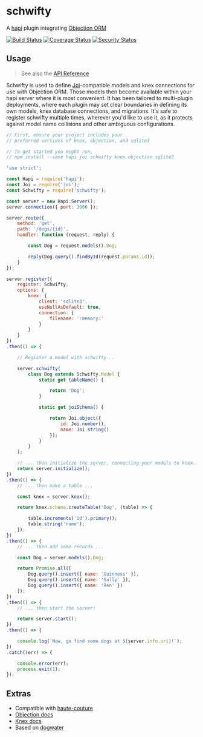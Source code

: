 # schwifty

A [hapi](https://github.com/hapijs/hapi) plugin integrating [Objection ORM](https://github.com/Vincit/objection.js)

[![Build Status](https://travis-ci.org/BigRoomStudios/schwifty.svg?branch=master)](https://travis-ci.org/BigRoomStudios/schwifty) [![Coverage Status](https://coveralls.io/repos/github/BigRoomStudios/schwifty/badge.svg?branch=master)](https://coveralls.io/github/BigRoomStudios/schwifty?branch=master) [![Security Status](https://nodesecurity.io/orgs/schwifty/projects/43d64006-d2bd-41c7-a288-5ae051d0e3c2/badge)](https://nodesecurity.io/orgs/schwifty/projects/43d64006-d2bd-41c7-a288-5ae051d0e3c2)


## Usage
> See also the [API Reference](API.md)

Schwifty is used to define [Joi](https://github.com/hapijs/joi)-compatible models and knex connections for use with Objection ORM.  Those models then become available within your hapi server where it is most convenient.  It has been tailored to multi-plugin deployments, where each plugin may set clear boundaries in defining its own models, knex database connections, and migrations.  It's safe to register schwifty multiple times, wherever you'd like to use it, as it protects against model name collisions and other ambiguous configurations.

```js
// First, ensure your project includes your
// preferred versions of knex, objection, and sqlite3

// To get started you might run,
// npm install --save hapi joi schwifty knex objection sqlite3

'use strict';

const Hapi = require('hapi');
const Joi = require('joi');
const Schwifty = require('schwifty');

const server = new Hapi.Server();
server.connection({ port: 3000 });

server.route({
    method: 'get',
    path: '/dogs/{id}',
    handler: function (request, reply) {

        const Dog = request.models().Dog;

        reply(Dog.query().findById(request.params.id));
    }
});

server.register({
    register: Schwifty,
    options: {
        knex: {
            client: 'sqlite3',
            useNullAsDefault: true,
            connection: {
                filename: ':memory:'
            }
        }
    }
})
.then(() => {

    // Register a model with schwifty...

    server.schwifty(
        class Dog extends Schwifty.Model {
            static get tableName() {

                return 'Dog';
            }

            static get joiSchema() {

                return Joi.object({
                    id: Joi.number(),
                    name: Joi.string()
                });
            }
        }
    );

    // ... then initialize the server, connecting your models to knex...
    return server.initialize();
})
.then(() => {
    // ... then make a table ...

    const knex = server.knex();

    return knex.schema.createTable('Dog', (table) => {

        table.increments('id').primary();
        table.string('name');
    });
})
.then(() => {
    // ... then add some records ...

    const Dog = server.models().Dog;

    return Promise.all([
        Dog.query().insert({ name: 'Guinness' }),
        Dog.query().insert({ name: 'Sully' }),
        Dog.query().insert({ name: 'Ren' })
    ]);
})
.then(() => {
    // ... then start the server!

    return server.start();
})
.then(() => {

    console.log(`Now, go find some dogs at ${server.info.uri}!`);
})
.catch((err) => {

    console.error(err);
    process.exit(1);
});
```

## Extras
 - Compatible with [haute-couture](https://github.com/devinivy/haute-couture)
 - [Objection docs](http://vincit.github.io/objection.js)
 - [Knex docs](http://knexjs.org/)
 - Based on [dogwater](https://github.com/devinivy/dogwater)
